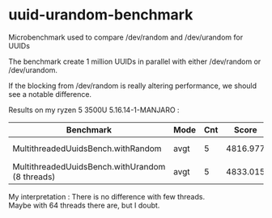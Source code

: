 # uuid-urandom-benchmark

Microbenchmark used to compare /dev/random and /dev/urandom for UUIDs

The benchmark create 1 million UUIDs in parallel with either /dev/random or /dev/urandom.

If the blocking from /dev/random is really altering performance, we should see a notable difference.

Results on my ryzen 5 3500U 5.16.14-1-MANJARO :

| Benchmark                                       | Mode | Cnt | Score    | Error    | Units |
|-------------------------------------------------|------|-----|----------|----------|-------|
| MultithreadedUuidsBench.withRandom              | avgt | 5   | 4816.977 | ± 64.741 | ms/op |
| MultithreadedUuidsBench.withUrandom (8 threads) | avgt | 5   | 4833.015 | ± 49.046 | ms/op |

My interpretation : There is no difference with few threads.  
Maybe with 64 threads there are, but I doubt.
